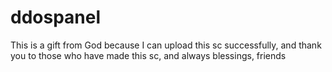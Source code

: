 # ddospanel
This is a gift from God because I can upload this sc successfully, and thank you to those who have made this sc, and always blessings, friends 
